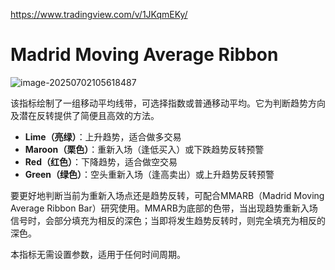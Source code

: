 https://www.tradingview.com/v/1JKqmEKy/

# Madrid Moving Average Ribbon

![image-20250702105618487](https://pkuxiaohou.oss-cn-beijing.aliyuncs.com/img/202507021056588.png)

该指标绘制了一组移动平均线带，可选择指数或普通移动平均。它为判断趋势方向及潜在反转提供了简便且高效的方法。

- **Lime（亮绿）**：上升趋势，适合做多交易  
- **Maroon（栗色）**：重新入场（逢低买入）或下跌趋势反转预警  
- **Red（红色）**：下降趋势，适合做空交易  
- **Green（绿色）**：空头重新入场（逢高卖出）或上升趋势反转预警

要更好地判断当前为重新入场点还是趋势反转，可配合MMARB（Madrid Moving Average Ribbon Bar）研究使用。MMARB为底部的色带，当出现趋势重新入场信号时，会部分填充为相反的深色；当即将发生趋势反转时，则完全填充为相反的深色。

本指标无需设置参数，适用于任何时间周期。

































































